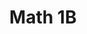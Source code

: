 ---
title: "Math 1B"
categories:
    - "2022 Spring"
description: "Calculus"
instructor: "Lott, John"
class_notes_link: "https://classes.berkeley.edu/content/2022-spring-math-1b-001-lec-001"
status: "in-progress"
---
